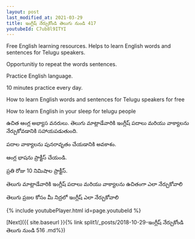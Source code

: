 ```yaml
---
layout: post
last_modified_at: 2021-03-29
title: ఇంగ్లీష్ నేర్చుకోండి తెలుగు నుండి 417 
youtubeId: C7ub8l9ITYI
---
```

 
 
Free English learning resources. Helps to learn English words and sentences for Telugu speakers.
 
Opportunitiy to repeat the words sentences. 
 
Practice English language. 
 
10 minutes practice every day. 
 
How to learn English words and sentences for Telugu speakers for free
 
How to learn English in your sleep for telugu people
 
 
 
 


ఉచిత ఆంగ్ల అభ్యాస వనరులు. తెలుగు మాట్లాడేవారికి ఇంగ్లీష్ పదాలు మరియు వాక్యాలను నేర్చుకోవడానికి సహాయపడుతుంది.
 
పదాల వాక్యాలను పునరావృతం చేయడానికి అవకాశం. 
 
ఆంగ్ల భాషను ప్రాక్టీస్ చేయండి. 
 
ప్రతి రోజు 10 నిమిషాల ప్రాక్టీస్. 
 
తెలుగు మాట్లాడేవారికి ఇంగ్లీష్ పదాలు మరియు వాక్యాలను ఉచితంగా ఎలా నేర్చుకోవాలి
 
తెలుగు ప్రజల కోసం మీ నిద్రలో ఇంగ్లీష్ ఎలా నేర్చుకోవాలి
 
 
 
 


{% include youtubePlayer.html id=page.youtubeId %}
 
 
[Next]({{ site.baseurl }}{% link  split1/_posts/2018-10-29-ఇంగ్లీష్ నేర్చుకోండి తెలుగు నుండి 516 .md%})
 
